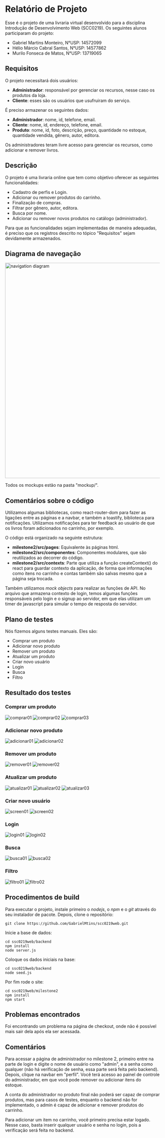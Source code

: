 # Relatório de Projeto

Esse é o projeto de uma livraria virtual desenvolvido para
a disciplina Introdução de Desenvolvimento Web (SCC0219).
Os seguintes alunos participaram do projeto:
- Gabriel Martins Monteiro, N°USP: 14572099
- Hélio Márcio Cabral Santos, N°USP: 14577862
- Murilo Fonseca de Matos, N°USP: 13719065

## Requisitos

O projeto necessitará dois usuários:
- **Administrador**: responsável por gerenciar os recursos, nesse caso os produtos da loja.
- **Cliente**: esses são os usuários que usufruiram do serviço.

É preciso armazenar os seguintes dados:
- **Administrador**: nome, id, telefone, email.
- **Cliente**: nome, id, endereço, telefone, email.
- **Produto**: nome, id, foto, descrição, preço, quantidade no estoque, quantidade vendida, gênero, autor, editora.

Os administradores teram livre acesso para gerenciar os recursos, como adicionar e remover livros.

## Descrição
O projeto é uma livraria online que tem como objetivo oferecer as seguintes funcionalidades:
- Cadastro de perfis e Login.
- Adicionar ou remover produtos do carrinho.
- Finalização de compras.
- Filtrar por gênero, autor, editora.
- Busca por nome.
- Adicionar ou remover novos produtos no catálogo (administrador).

Para que as funcionalidades sejam implementadas de maneira adequadas, é preciso
que os registros descrito no tópico "Requisitos" sejam devidamente armazenados.

## Diagrama de navegação
<img src="diagrama.png" alt="navigation diagram" width="700"/>

Todos os mockups estão na pasta "mockup/".

## Comentários sobre o código

Utilizamos algumas bibliotecas, como react-router-dom para fazer as ligações
entre as páginas e a navbar, e também a toastify, biblioteca para notificações.
Utilizamos notificações para ter feedback ao usuário de que os livros foram
adicionados no carrinho, por exemplo.

O código está organizado na seguinte estrutura:
- **milestone2/src/pages**: Equivalente às páginas html.
- **milestone2/src/componentes**: Componentes modulares, que são reutilizados ao decorrer do código.
- **milestone2/src/contexts**: Parte que utiliza a função createContext() do react para guardar contexto
da aplicação, de forma que informações como itens no carrinho e contas também são salvas mesmo
que a página seja trocada.

Também utilizamos _mock objects_ para realizar as funções de API. No arquivo que armazena
contexto de login, temos algumas funções responsáveis pelo login e o signup ao servidor,
em que elas utilizam um timer de javascript para simular o tempo de resposta do servidor.

## Plano de testes

Nós fizemos alguns testes manuais. Eles são:
- Comprar um produto
- Adicionar novo produto
- Remover um produto
- Atualizar um produto
- Criar novo usuário
- Login
- Busca
- Filtro

## Resultado dos testes

### Comprar um produto

![comprar01](screenshots/comprar_01.png)
![comprar02](screenshots/comprar_02.png)
![comprar03](screenshots/comprar_03.png)

### Adicionar novo produto

![adicionar01](screenshots/adicionarlivro_01.png)
![adicionar02](screenshots/adicionarlivro_02.png)

### Remover um produto

![remover01](screenshots/remover_01.png)
![remover02](screenshots/remover_02.png)

### Atualizar um produto

![atualizar01](screenshots/atualizar_01.png)
![atualizar02](screenshots/atualizar_02.png)
![atualizar03](screenshots/atualizar_03.png)

### Criar novo usuário

![screen01](screenshots/criar_01.png)
![screen02](screenshots/criar_02.png)

### Login

![login01](screenshots/login_01.png)
![login02](screenshots/login_02.png)

### Busca

![busca01](screenshots/busca_01.png)
![busca02](screenshots/busca_02.png)

### Filtro

![filtro01](screenshots/filtro_01.png)
![filtro02](screenshots/filtro_02.png)

## Procedimentos de build

Para executar o projeto, instale primeiro o _nodejs_, o _npm_ e o _git_ através
do seu instalador de pacote. Depois, clone o repositório:

```
git clone https://github.com/GabrielMtins/scc0219web.git
```
Inicie a base de dados:
```
cd ssc0219web/backend
npm install
node server.js
```
Coloque os dados iniciais na base:
```
cd ssc0219web/backend
node seed.js
```
Por fim rode o site:
```
cd ssc0219web/milestone2
npm install
npm start
```

## Problemas encontrados

Foi encontrando um problema na página de checkout, onde não é possível mais
sair dela após ela ser acessada.

## Comentários

Para acessar a página de administrador no milestone 2, primeiro entre na parte
de login e digite o nome de usuário como "admin", e a senha como qualquer (não
há verificação de senha, essa parte será feita pelo backend). Depois, clique
na navbar em "perfil". Você terá acesso ao painel de controle do administrador,
em que você pode remover ou adicionar itens do estoque.

A conta do administrador no produto final não poderá ser capaz de comprar produtos,
mas para casos de testes, enquanto o backend não for implementado, o admin
é capaz de adicionar e remover produtos do carrinho.

Para adicionar um item no carrinho, você primeiro precisa estar logado. Nesse caso,
basta inserir qualquer usuário e senha no login, pois a verificação será feita
no backend.
